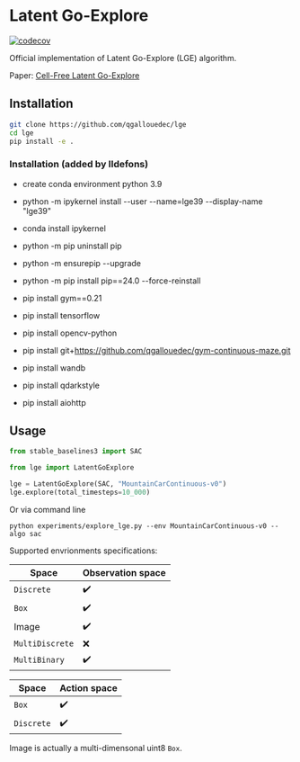 # Latent Go-Explore


[![codecov](https://codecov.io/gh/qgallouedec/go-explore/branch/main/graph/badge.svg?token=f0yjhgL1nj)](https://codecov.io/gh/qgallouedec/go-explore)

Official implementation of Latent Go-Explore (LGE) algorithm.

Paper: [Cell-Free Latent Go-Explore](https://arxiv.org/abs/2208.14928)


## Installation

```bash
git clone https://github.com/qgallouedec/lge
cd lge
pip install -e .
```

### Installation (added by Ildefons)

* create conda environment python 3.9
* python -m ipykernel install --user --name=lge39 --display-name "lge39"
* conda install ipykernel


* python -m pip uninstall pip
* python -m ensurepip --upgrade
* python -m pip install pip==24.0 --force-reinstall
* pip install gym==0.21

* pip install tensorflow
* pip install opencv-python
* pip install git+https://github.com/qgallouedec/gym-continuous-maze.git
* pip install wandb
* pip install qdarkstyle
* pip install aiohttp

## Usage


```python
from stable_baselines3 import SAC

from lge import LatentGoExplore

lge = LatentGoExplore(SAC, "MountainCarContinuous-v0")
lge.explore(total_timesteps=10_000)
```

Or via command line

```shell
python experiments/explore_lge.py --env MountainCarContinuous-v0 --algo sac
```

Supported envrionments specifications:

| Space           | Observation space  |
| --------------- | ------------------ |
| `Discrete`      | :heavy_check_mark: |
| `Box`           | :heavy_check_mark: |
| Image           | :heavy_check_mark: |
| `MultiDiscrete` | :x:                |
| `MultiBinary`   | :heavy_check_mark: |

| Space      | Action space       |
| ---------- | ------------------ |
| `Box`      | :heavy_check_mark: |
| `Discrete` | :heavy_check_mark: |


Image is actually a multi-dimensonal uint8 `Box`.
